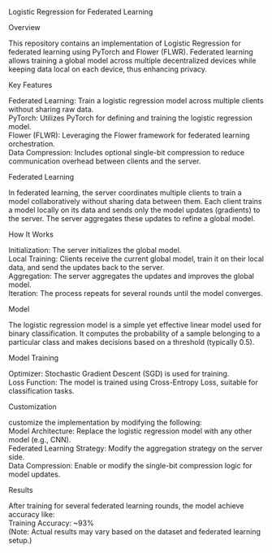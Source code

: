 Logistic Regression for Federated Learning

Overview

This repository contains an implementation of Logistic Regression for federated learning using PyTorch and Flower (FLWR). 
Federated learning allows training a global model across multiple decentralized devices while keeping data local on each device, thus enhancing privacy.

Key Features

Federated Learning: Train a logistic regression model across multiple clients without sharing raw data.   
PyTorch: Utilizes PyTorch for defining and training the logistic regression model.    
Flower (FLWR): Leveraging the Flower framework for federated learning orchestration.      
Data Compression: Includes optional single-bit compression to reduce communication overhead between clients and the server.    

Federated Learning

In federated learning, the server coordinates multiple clients to train a model collaboratively without sharing data between them. Each client trains a model locally on its data and sends only the model updates (gradients) to the server. The server aggregates these updates to refine a global model.

How It Works

Initialization: The server initializes the global model.         
Local Training: Clients receive the current global model, train it on their local data, and send the updates back to the server.           
Aggregation: The server aggregates the updates and improves the global model.          
Iteration: The process repeats for several rounds until the model converges.         

Model

The logistic regression model is a simple yet effective linear model used for binary classification. It computes the probability of a sample belonging to a particular class and makes decisions based on a threshold (typically 0.5).

Model Training

Optimizer: Stochastic Gradient Descent (SGD) is used for training.             
Loss Function: The model is trained using Cross-Entropy Loss, suitable for classification tasks.

Customization

customize the implementation by modifying the following:    
Model Architecture: Replace the logistic regression model with any other model (e.g., CNN).   
Federated Learning Strategy: Modify the aggregation strategy on the server side.   
Data Compression: Enable or modify the single-bit compression logic for model updates.    

Results

After training for several federated learning rounds, the model achieve accuracy like:  
Training Accuracy: ~93%           
(Note: Actual results may vary based on the dataset and federated learning setup.)
